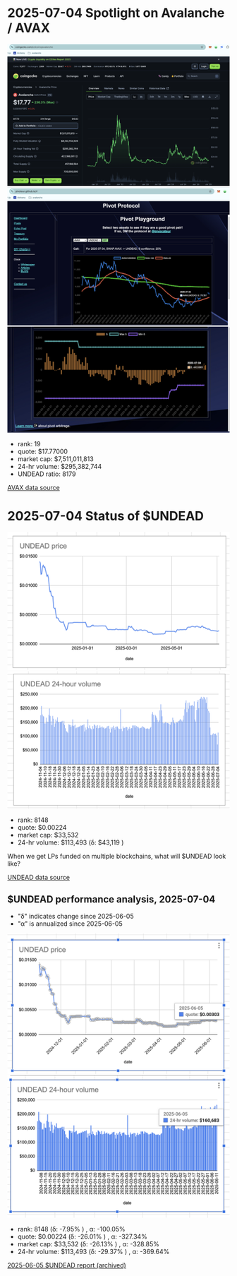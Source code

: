 # 2025-07-04 Spotlight on Avalanche / AVAX 



![Coingecko chart for AVAX](imgs/01a-avax.png) 
![AVAX / UNDEAD ratio](imgs/01b-ratio.png) 
![AVAX / UNDEAD ratio δ](imgs/01c-delta.png) 


* rank: 19 
* quote: $17.77000 
* market cap: $7,511,011,813 
* 24-hr volume: $295,382,744 
* UNDEAD ratio: 8179 

[AVAX data source](https://www.coingecko.com/en/coins/avalanche) 

# 2025-07-04 Status of $UNDEAD 

![$UNDEAD rank](imgs/02a-rank.png) 
![$UNDEAD quote](imgs/02b-quote.png) 
![$UNDEAD market captalization](imgs/02c-cap.png) 
![$UNDEAD 24-hour volume](imgs/02d-vol.png) 

* rank: 8148 
* quote: $0.00224 
* market cap: $33,532 
* 24-hr volume: $113,493 (δ: $43,119 ) 


When we get LPs funded on multiple blockchains, what will $UNDEAD look like? 

[UNDEAD data source](https://www.coingecko.com/en/coins/undead-blocks) 

## $UNDEAD performance analysis, 2025-07-04 

* "δ" indicates change since 2025-06-05 
* "α" is annualized since 2025-06-05 

![$UNDEAD rank](/blog/snapshot/imgs/01a-rank.png) 
![$UNDEAD quote](/blog/snapshot/imgs/01b-quote.png) 
![$UNDEAD market captalization](/blog/snapshot/imgs/01c-cap.png) 
![$UNDEAD 24-hour volume](/blog/snapshot/imgs/01d-vol.png) 

* rank: 8148 (δ: -7.95% ) , α: -100.05% 
* quote: $0.00224 (δ: -26.01% ) , α: -327.34% 
* market cap: $33,532 (δ: -26.13% ) , α: -328.85% 
* 24-hr volume: $113,493 (δ: -29.37% ) , α: -369.64% 

[2025-06-05 $UNDEAD report (archived)](https://github.com/pivoteur/biz/tree/main/blog/snapshot) 
